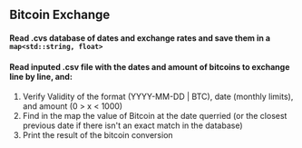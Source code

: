 ## Bitcoin Exchange

#### Read .cvs database of dates and exchange rates and save them in a `map<std::string, float>`
#### Read inputed .csv file with the dates and amount of bitcoins to exchange line by line, and:
1. Verify Validity of the format (YYYY-MM-DD | BTC), date (monthly limits), and amount (0 > x < 1000)
2. Find in the map the value of Bitcoin at the date querried (or the closest previous date if there isn't an exact match in the database)
3. Print the result of the bitcoin conversion
